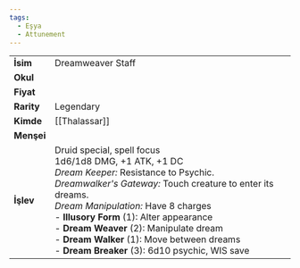 ```yaml
---
tags:
  - Eşya
  - Attunement
---  
```

  
|  |  |  
|---|---|  
| **İsim** | Dreamweaver Staff|  
| **Okul** | |  
| **Fiyat** | |  
| **Rarity** | Legendary|  
| **Kimde** | [[Thalassar]]|  
| **Menşei** | |  
| **İşlev** | Druid special, spell focus<br>1d6/1d8 DMG, +1 ATK, +1 DC<br>*Dream Keeper:* Resistance to Psychic.<br>*Dreamwalker's Gateway:* Touch creature to enter its dreams.<br>*Dream Manipulation:* Have 8 charges<br>- **Illusory Form** (1): Alter appearance<br>- **Dream Weaver** (2): Manipulate dream<br>- **Dream Walker** (1): Move between dreams<br>- **Dream Breaker** (3): 6d10 psychic, WIS save|  
